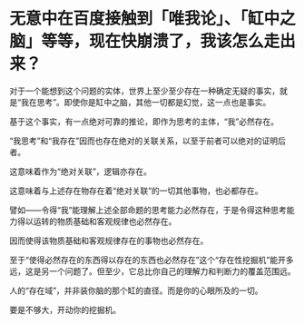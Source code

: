 # 无意中在百度接触到「唯我论」、「缸中之脑」等等，现在快崩溃了，我该怎么走出来？

对于一个能想到这个问题的实体，世界上至少至少存在一种确定无疑的事实，就是“我在思考”。即使你是缸中之脑，其他一切都是幻觉，这一点也是事实。

基于这个事实，有一点绝对可靠的推论，即作为思考的主体，“我”必然存在。

“我思考”和“我存在”因而也存在绝对的关联关系，以至于前者可以绝对的证明后者。

这意味着作为“绝对关联”，逻辑亦存在。

这意味着与上述存在物存在着“绝对关联”的一切其他事物，也必都存在。

譬如——令得“我”能理解上述全部命题的思考能力必然存在，于是令得这种思考能力得以运转的物质基础和客观规律也必然存在。

因而使得该物质基础和客观规律存在的事物也必然存在。

至于“使得必然存在的东西得以存在的东西也必然存在”这个“存在性挖掘机”能开多远，这是另一个问题了。但至少，它总比你自己的理解力和判断力的覆盖范围远。

人的“存在域”，并非装你脑的那个缸的直径。而是你的心眼所及的一切。

要是不够大，开动你的挖掘机。




